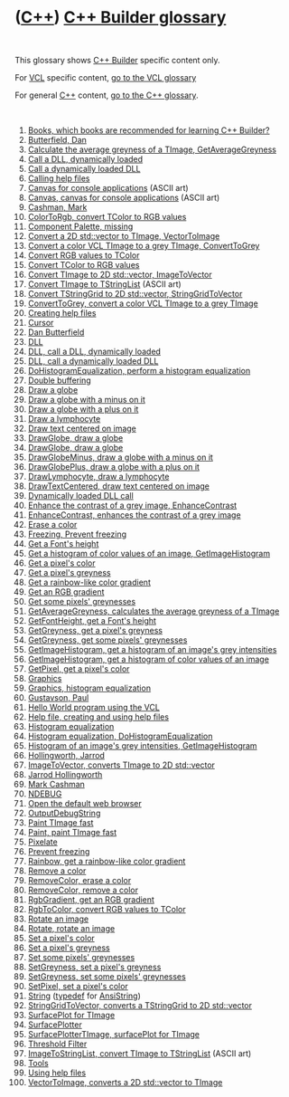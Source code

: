 



 

 

 

 

 

([C++](Cpp.md)) [C++ Builder glossary](CppBuilderGlossary.md)
===============================================================

 

This glossary shows [C++ Builder](CppBuilder.md) specific content only.

For [VCL](CppVcl.md) specific content, [go to the VCL
glossary](CppVclGlossary.md)

For general [C++](Cpp.md) content, [go to the C++
glossary](CppGlossary.md).

 

1.  [Books, which books are recommended for learning C++
    Builder?](CppBuilderBooks.md)
2.  [Butterfield, Dan](CppDanButterfield.md)
3.  [Calculate the average greyness of a TImage,
    GetAverageGreyness](CppGetAverageGreyness.md)
4.  [Call a DLL, dynamically loaded](CppBuilderCallDllDynamic.md)
5.  [Call a dynamically loaded DLL](CppBuilderCallDllDynamic.md)
6.  [Calling help files](CppBuilderHelp.md)
7.  [Canvas for console applications](CppCanvas.md) (ASCII art)
8.  [Canvas, canvas for console applications](CppCanvas.md) (ASCII art)
9.  [Cashman, Mark](CppMarkCashman.md)
10. [ColorToRgb, convert TColor to RGB values](CppColorToRgb.md)
11. [Component Palette, missing](CppMissingComponentPalette.md)
12. [Convert a 2D std::vector to TImage,
    VectorToImage](CppVectorToImage.md)
13. [Convert a color VCL TImage to a grey TImage,
    ConvertToGrey](CppConvertToGrey.md)
14. [Convert RGB values to TColor](CppRgbToColor.md)
15. [Convert TColor to RGB values](CppColorToRgb.md)
16. [Convert TImage to 2D std::vector,
    ImageToVector](CppImageToVector.md)
17. [Convert TImage to TStringList](CppImageToStringList.md)
    (ASCII art)
18. [Convert TStringGrid to 2D std::vector,
    StringGridToVector](CppStringGridToVector.md)
19. [ConvertToGrey, convert a color VCL TImage to a grey
    TImage](CppConvertToGrey.md)
20. [Creating help files](CppBuilderHelp.md)
21. [Cursor](CppCursor.md)
22. [Dan Butterfield](CppDanButterfield.md)
23. [DLL](CppBuilderDll.md)
24. [DLL, call a DLL, dynamically loaded](CppBuilderCallDllDynamic.md)
25. [DLL, call a dynamically loaded DLL](CppBuilderCallDllDynamic.md)
26. [DoHistogramEqualization, perform a histogram
    equalization](CppDoHistogramEqualization.md)
27. [Double buffering](CppDoubleBuffering.md)
28. [Draw a globe](CppDrawGlobe.md)
29. [Draw a globe with a minus on it](CppDrawGlobeMinus.md)
30. [Draw a globe with a plus on it](CppDrawGlobePlus.md)
31. [Draw a lymphocyte](CppDrawLymphocyte.md)
32. [Draw text centered on image](CppDrawTextCentered.md)
33. [DrawGlobe, draw a globe](CppDrawGlobe.md)
34. [DrawGlobe, draw a globe](CppDrawGlobe.md)
35. [DrawGlobeMinus, draw a globe with a minus on
    it](CppDrawGlobeMinus.md)
36. [DrawGlobePlus, draw a globe with a plus on
    it](CppDrawGlobePlus.md)
37. [DrawLymphocyte, draw a lymphocyte](CppDrawLymphocyte.md)
38. [DrawTextCentered, draw text centered on
    image](CppDrawTextCentered.md)
39. [Dynamically loaded DLL call](CppBuilderCallDllDynamic.md)
40. [Enhance the contrast of a grey image,
    EnhanceContrast](CppEnhanceContrast.md)
41. [EnhanceContrast, enhances the contrast of a grey
    image](CppEnhanceContrast.md)
42. [Erase a color](CppRemoveColor.md)
43. [Freezing, Prevent freezing](CppPreventFreezing.md)
44. [Get a Font's height](CppGetFontHeight.md)
45. [Get a histogram of color values of an image,
    GetImageHistogram](CppGetImageHistogram.md)
46. [Get a pixel's color](CppGetPixel.md)
47. [Get a pixel's greyness](CppGetGreyness.md)
48. [Get a rainbow-like color gradient](CppRainbow.md)
49. [Get an RGB gradient](CppRgbGradient.md)
50. [Get some pixels' greynesses](CppGetGreyness.md)
51. [GetAverageGreyness, calculates the average greyness of a
    TImage](CppGetAverageGreyness.md)
52. [GetFontHeight, get a Font's height](CppGetFontHeight.md)
53. [GetGreyness, get a pixel's greyness](CppGetGreyness.md)
54. [GetGreyness, get some pixels' greynesses](CppGetGreyness.md)
55. [GetImageHistogram, get a histogram of an image's grey
    intensities](CppGetImageHistogram.md)
56. [GetImageHistogram, get a histogram of color values of an
    image](CppGetImageHistogram.md)
57. [GetPixel, get a pixel's color](CppGetPixel.md)
58. [Graphics](CppGraphics.md)
59. [Graphics, histogram equalization](CppHistogramEqualization.md)
60. [Gustavson, Paul](CppPaulGustavson.md)
61. [Hello World program using the VCL](CppVclHelloWorld.md)
62. [Help file, creating and using help files](CppBuilderHelp.md)
63. [Histogram equalization](CppHistogramEqualization.md)
64. [Histogram equalization,
    DoHistogramEqualization](CppDoHistogramEqualization.md)
65. [Histogram of an image's grey intensities,
    GetImageHistogram](CppGetImageHistogram.md)
66. [Hollingworth, Jarrod](CppJarrodHollingworth.md)
67. [ImageToVector, converts TImage to 2D
    std::vector](CppImageToVector.md)
68. [Jarrod Hollingworth](CppJarrodHollingworth.md)
69. [Mark Cashman](CppMarkCashman.md)
70. [NDEBUG](CppNDEBUG.md)
71. [Open the default web browser](CppOpenDefaultBrowser.md)
72. [OutputDebugString](CppOutputDebugString.md)
73. [Paint TImage fast](CppPaint.md)
74. [Paint, paint TImage fast](CppPaint.md)
75. [Pixelate](CppPixelate.md)
76. [Prevent freezing](CppPreventFreezing.md)
77. [Rainbow, get a rainbow-like color gradient](CppRainbow.md)
78. [Remove a color](CppRemoveColor.md)
79. [RemoveColor, erase a color](CppRemoveColor.md)
80. [RemoveColor, remove a color](CppRemoveColor.md)
81. [RgbGradient, get an RGB gradient](CppRgbGradient.md)
82. [RgbToColor, convert RGB values to TColor](CppRgbToColor.md)
83. [Rotate an image](CppRotate.md)
84. [Rotate, rotate an image](CppRotate.md)
85. [Set a pixel's color](CppSetPixel.md)
86. [Set a pixel's greyness](CppSetGreyness.md)
87. [Set some pixels' greynesses](CppSetGreyness.md)
88. [SetGreyness, set a pixel's greyness](CppSetGreyness.md)
89. [SetGreyness, set some pixels' greynesses](CppSetGreyness.md)
90. [SetPixel, set a pixel's color](CppSetPixel.md)
91. [String](CppAnsiString.md) ([typedef](CppTypedef.md) for
    [AnsiString](CppAnsiString.md))
92. [StringGridToVector, converts a TStringGrid to 2D
    std::vector](CppStringGridToVector.md)
93. [SurfacePlot for TImage](CppSurfacePlotterTImage.md)
94. [SurfacePlotter](ToolSurfacePlotter.md)
95. [SurfacePlotterTImage, surfacePlot for
    TImage](CppSurfacePlotterTImage.md)
96. [Threshold Filter](CppThresholdFilter.md)
97. [ImageToStringList, convert TImage to
    TStringList](CppImageToStringList.md) (ASCII art)
98. [Tools](Tools.md)
99. [Using help files](CppBuilderHelp.md)
100. [VectorToImage, converts a 2D std::vector to
    TImage](CppVectorToImage.md)

 

 

 

 

 





 




